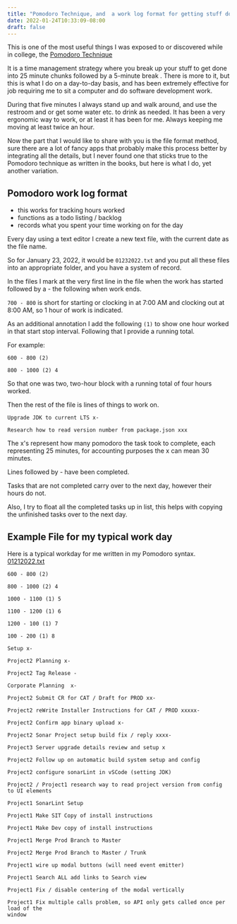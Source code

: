 ```yaml
---
title: "Pomodoro Technique, and  a work log format for getting stuff done"
date: 2022-01-24T10:33:09-08:00
draft: false
---
```


This is one of the most useful things I was exposed to or discovered while in college, the [Pomodoro Technique](https://francescocirillo.com/pages/pomodoro-technique)

It is a time management strategy where you break up your stuff to get done into 25 minute chunks followed by a 5-minute break . There is more to it, but this is what I do on a day-to-day basis, and has been extremely effective for job requiring me to sit a computer and do software development work.

During that five minutes I always stand up and walk around, and use the restroom and or get some water etc. to drink as needed. It has been a very ergonomic way to work, or at least it has been for me. Always keeping me moving at least twice an hour.

Now the part that I would like to share with you is the file format method, sure there are a lot of fancy apps that probably make this process better by integrating all the details, but I never found one that sticks true to the Pomodoro technique as written in the books, but here is  what I do, yet another variation.

## Pomodoro work log format 

- this works for tracking hours worked
- functions as a todo listing / backlog
- records what you spent your time working on for the day

Every day using a text editor I create a new text file, with the current date as the file name.

So for January 23, 2022, it would be `01232022.txt` and you put all these files into an appropriate folder, and you have a system of record.

In the files I mark at the very first line in the file when the work has started followed by a - the following when work ends. 

`700 - 800` is short for starting or clocking in at 7:00 AM and clocking out at 8:00 AM, so 1 hour of work is indicated. 

As an additional annotation I add the following `(1)` to show one hour worked in that start stop interval. Following that I provide a running total.

For example:

    600 - 800 (2)

    800 - 1000 (2) 4 

So that one was two, two-hour block with a running total of four hours worked.

Then the rest of the file is lines of things to work on.

    Upgrade JDK to current LTS x-

    Research how to read version number from package.json xxx

The x's represent how many pomodoro the task took to complete, each representing 25 minutes, for accounting purposes the x can mean 30 minutes.  

Lines followed by - have been completed.

Tasks that are not completed carry over to the next day, however their hours do not.

Also, I try to float all the completed tasks up in list, this helps with copying the unfinished tasks over to the next day. 

## Example File for my typical work day 

Here is a typical workday for me written in my Pomodoro syntax. [01212022.txt](01212022.txt)

    600 - 800 (2)

    800 - 1000 (2) 4 

    1000 - 1100 (1) 5

    1100 - 1200 (1) 6

    1200 - 100 (1) 7 

    100 - 200 (1) 8

    Setup x- 

    Project2 Planning x- 

    Project2 Tag Release -

    Corporate Planning  x- 

    Project2 Submit CR for CAT / Draft for PROD xx-

    Project2 reWrite Installer Instructions for CAT / PROD xxxxx- 

    Project2 Confirm app binary upload x- 

    Project2 Sonar Project setup build fix / reply xxxx-

    Project3 Server upgrade details review and setup x 

    Project2 Follow up on automatic build system setup and config 

    Project2 configure sonarLint in vSCode (setting JDK) 

    Project2 / Project1 research way to read project version from config to UI elements

    Project1 SonarLint Setup

    Project1 Make SIT Copy of install instructions 

    Project1 Make Dev copy of install instructions

    Project1 Merge Prod Branch to Master

    Project2 Merge Prod Branch to Master / Trunk

    Project1 wire up modal buttons (will need event emitter)

    Project1 Search ALL add links to Search view

    Project1 Fix / disable centering of the modal vertically

    Project1 Fix multiple calls problem, so API only gets called once per load of the
    window
